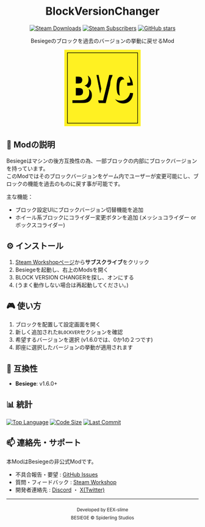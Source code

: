 <div align="center">

# BlockVersionChanger

[![Steam Downloads](https://img.shields.io/steam/downloads/3357702690?color=blue&label=Steam%20Downloads&logo=steam)](https://steamcommunity.com/sharedfiles/filedetails/?id=3357702690)
[![Steam Subscribers](https://img.shields.io/steam/subscriptions/3357702690?color=blue&label=Subscribers&logo=steam)](https://steamcommunity.com/sharedfiles/filedetails/?id=3357702690)
[![GitHub stars](https://img.shields.io/github/stars/EEX-bsg/Block-Version-Changer?style=social)](https://github.com/EEX-bsg/Block-Version-Changer/stargazers)

Besiegeのブロックを過去のバージョンの挙動に戻せるMod

<img src="https://raw.githubusercontent.com/EEX-bsg/Block-Version-Changer/main/logo.png" width="200" alt="BlockVersionChanger Icon">

</div>

## 📝 Modの説明

Besiegeはマシンの後方互換性の為、一部ブロックの内部にブロックバージョンを持っています。  
このModではそのブロックバージョンをゲーム内でユーザーが変更可能にし、ブロックの機能を過去のものに戻す事が可能です。

主な機能：
- ブロック設定UIにブロックバージョン切替機能を追加
- ホイール系ブロックにコライダー変更ボタンを追加 (メッシュコライダー or ボックスコライダー)

## ⚙️ インストール

1. [Steam Workshopページ](https://steamcommunity.com/sharedfiles/filedetails/?id=3357702690)から**サブスクライブ**をクリック
2. Besiegeを起動し、右上のModsを開く
3. BLOCK VERSION CHANGERを探し、オンにする
4. (うまく動作しない場合は再起動してください。)

## 🎮 使い方

1. ブロックを配置して設定画面を開く
2. 新しく追加された`BLOCKVER`セクションを確認
3. 希望するバージョンを選択 (v1.6.0では、0か1の２つです)
4. 即座に選択したバージョンの挙動が適用されます

## 🔧 互換性
- **Besiege**: v1.6.0+

## 📊 統計

[![Top Language](https://img.shields.io/github/languages/top/EEX-bsg/Block-Version-Changer?color=red)](https://github.com/EEX-bsg/Block-Version-Changer)
[![Code Size](https://img.shields.io/github/languages/code-size/EEX-bsg/Block-Version-Changer?color=green)](https://github.com/EEX-bsg/BlockVersionChanger)
[![Last Commit](https://img.shields.io/github/last-commit/EEX-bsg/Block-Version-Changer?color=blue)](https://github.com/EEX-bsg/BlockVersionChanger/commits/main)

## 📫 連絡先・サポート

本ModはBesiegeの非公式Modです。

- 不具合報告・要望 : [GitHub Issues](https://github.com/EEX-bsg/Block-Version-Changer/issues)
- 質問・フィードバック : [Steam Workshop](https://steamcommunity.com/sharedfiles/filedetails/?id=3357702690)
- 開発者連絡先 : [Discord](https://discordapp.com/users/485734618893516800) ・ [X(Twitter)](https://x.com/EEX_slime)

---
<div align="center">
<sub>Developed by EEX-slime</sub>
<br>
<sub>BESIEGE © Spiderling Studios</sub>
</div>